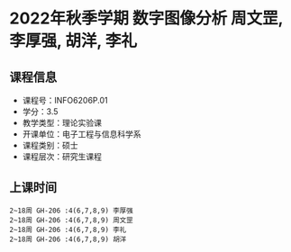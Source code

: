 # 2022年秋季学期 数字图像分析 周文罡, 李厚强, 胡洋, 李礼






## 课程信息

- 课程号：INFO6206P.01
- 学分：3.5
- 教学类型：理论实验课
- 开课单位：电子工程与信息科学系
- 课程类别：硕士
- 课程层次：研究生课程

## 上课时间

```
2~18周 GH-206 :4(6,7,8,9) 李厚强
2~18周 GH-206 :4(6,7,8,9) 周文罡
2~18周 GH-206 :4(6,7,8,9) 李礼
2~18周 GH-206 :4(6,7,8,9) 胡洋
```

